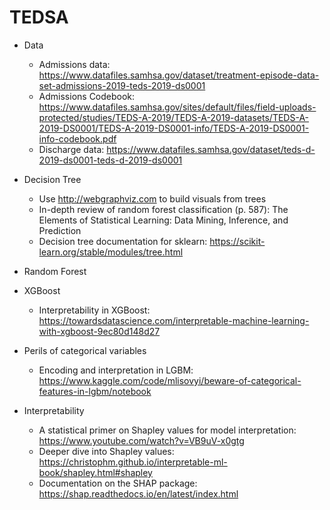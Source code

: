 # TEDSA

* Data 
  * Admissions data: https://www.datafiles.samhsa.gov/dataset/treatment-episode-data-set-admissions-2019-teds-2019-ds0001
  * Admissions Codebook: https://www.datafiles.samhsa.gov/sites/default/files/field-uploads-protected/studies/TEDS-A-2019/TEDS-A-2019-datasets/TEDS-A-2019-DS0001/TEDS-A-2019-DS0001-info/TEDS-A-2019-DS0001-info-codebook.pdf
  * Discharge data: https://www.datafiles.samhsa.gov/dataset/teds-d-2019-ds0001-teds-d-2019-ds0001

* Decision Tree
  * Use http://webgraphviz.com to build visuals from trees 
  * In-depth review of random forest classification (p. 587): The Elements of Statistical Learning: Data Mining, Inference, and Prediction
  * Decision tree documentation for sklearn: https://scikit-learn.org/stable/modules/tree.html

* Random Forest

* XGBoost
  * Interpretability in XGBoost: https://towardsdatascience.com/interpretable-machine-learning-with-xgboost-9ec80d148d27

* Perils of categorical variables
  * Encoding and interpretation in LGBM: https://www.kaggle.com/code/mlisovyi/beware-of-categorical-features-in-lgbm/notebook

* Interpretability
  * A statistical primer on Shapley values for model interpretation: https://www.youtube.com/watch?v=VB9uV-x0gtg
  * Deeper dive into Shapley values: https://christophm.github.io/interpretable-ml-book/shapley.html#shapley
  * Documentation on the SHAP package: https://shap.readthedocs.io/en/latest/index.html
  
